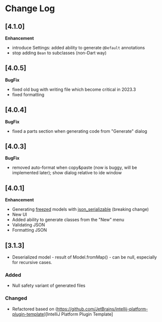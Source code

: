 # Change Log

## [4.1.0]

**Enhancement**

- introduce Settings: added ability to generate `@Default` annotations
- stop adding `Bean` to subclasses (non-Dart way)

## [4.0.5]

**BugFix**

- fixed old bug with writing file which become critical in 2023.3
- fixed formatting

## [4.0.4]

**BugFix**

- fixed a parts section when generating code from "Generate" dialog

## [4.0.3]

**BugFix**

- removed auto-format when copy&paste (now is buggy, will be implemented later); show dialog relative to ide window

## [4.0.1]

**Enhancement**

- Generating [freezed](https://pub.dev/packages/freezed) models
  with [json_serializable](https://pub.dev/packages/freezed#fromjsontojson) (breaking change)
- New UI
- Added ability to generate classes from the "New" menu
- Validating JSON
- Formatting JSON

## [3.1.3]
- Deserialized model - result of Model.fromMap() -  can be null, especially for recursive cases.

### Added
- Null safety variant of generated files

### Changed
- Refactored based on (https://github.com/JetBrains/intellij-platform-plugin-template)[IntelliJ Platform Plugin Template]
